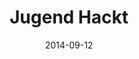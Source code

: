 ---
layout: post
title:  "Jugend Hackt"
date:   2014-09-12
venue: "Jugendhaus Königstadt"
ticket: "Sign Up: Closed"
time: "Time: 5pm"
href: "http://jugendhackt.de/"
---